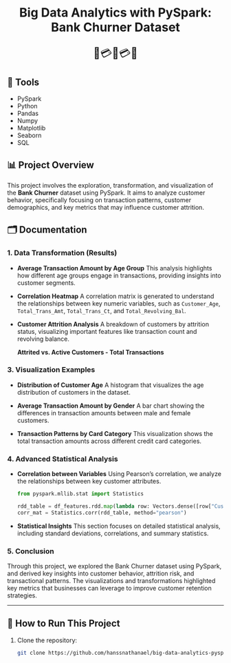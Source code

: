<h1 align="center">Big Data Analytics with PySpark: Bank Churner Dataset</h1>
<p align="center" style="font-size: 25px">💼💳💼💳💼</p>

## 🧰 Tools
- PySpark
- Python
- Pandas
- Numpy
- Matplotlib
- Seaborn
- SQL

## 📊 Project Overview
This project involves the exploration, transformation, and visualization of the **Bank Churner** dataset using PySpark. It aims to analyze customer behavior, specifically focusing on transaction patterns, customer demographics, and key metrics that may influence customer attrition.

## 🗂️ Documentation


### 1. Data Transformation (Results)
   - **Average Transaction Amount by Age Group**
     This analysis highlights how different age groups engage in transactions, providing insights into customer segments.

   - **Correlation Heatmap**
     A correlation matrix is generated to understand the relationships between key numeric variables, such as `Customer_Age`, `Total_Trans_Amt`, `Total_Trans_Ct`, and `Total_Revolving_Bal`.

   - **Customer Attrition Analysis**
     A breakdown of customers by attrition status, visualizing important features like transaction count and revolving balance.

     <b>Attrited vs. Active Customers - Total Transactions</b>        
    

### 3. Visualization Examples
   - **Distribution of Customer Age**
     A histogram that visualizes the age distribution of customers in the dataset.


   - **Average Transaction Amount by Gender**
     A bar chart showing the differences in transaction amounts between male and female customers.


   - **Transaction Patterns by Card Category**
     This visualization shows the total transaction amounts across different credit card categories.


### 4. Advanced Statistical Analysis
   - **Correlation between Variables**
     Using Pearson’s correlation, we analyze the relationships between key customer attributes.

     ```python
     from pyspark.mllib.stat import Statistics
     
     rdd_table = df_features.rdd.map(lambda row: Vectors.dense([row["Customer_Age"], row["Total_Trans_Amt"], row["Total_Trans_Ct"], row["Total_Revolving_Bal"]]))
     corr_mat = Statistics.corr(rdd_table, method="pearson")
     ```

   - **Statistical Insights**
     This section focuses on detailed statistical analysis, including standard deviations, correlations, and summary statistics.


### 5. Conclusion
Through this project, we explored the Bank Churner dataset using PySpark, and derived key insights into customer behavior, attrition risk, and transactional patterns. The visualizations and transformations highlighted key metrics that businesses can leverage to improve customer retention strategies.

---

## 🚀 How to Run This Project
1. Clone the repository:
   ```bash
   git clone https://github.com/hanssnathanael/big-data-analytics-pyspark.git
